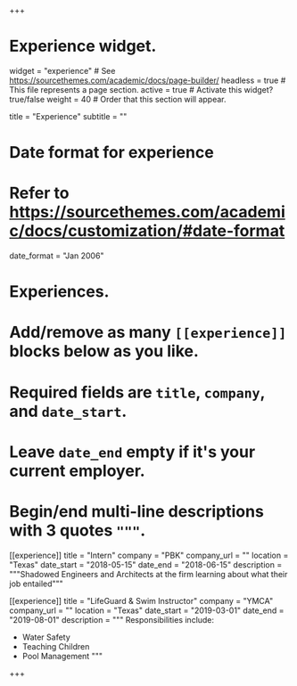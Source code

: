 +++
# Experience widget.
widget = "experience"  # See https://sourcethemes.com/academic/docs/page-builder/
headless = true  # This file represents a page section.
active = true  # Activate this widget? true/false
weight = 40  # Order that this section will appear.

title = "Experience"
subtitle = ""

# Date format for experience
#   Refer to https://sourcethemes.com/academic/docs/customization/#date-format
date_format = "Jan 2006"

# Experiences.
#   Add/remove as many `[[experience]]` blocks below as you like.
#   Required fields are `title`, `company`, and `date_start`.
#   Leave `date_end` empty if it's your current employer.
#   Begin/end multi-line descriptions with 3 quotes `"""`.

[[experience]]
  title = "Intern"
  company = "PBK"
  company_url = ""
  location = "Texas"
  date_start = "2018-05-15"
  date_end = "2018-06-15"
  description = """Shadowed Engineers and Architects at the firm learning about what their job entailed"""

[[experience]]
  title = "LifeGuard & Swim Instructor"
  company = "YMCA"
  company_url = ""
  location = "Texas"
  date_start = "2019-03-01"
  date_end = "2019-08-01"
  description = """
  Responsibilities include:
  
  * Water Safety
  * Teaching Children
  * Pool Management
  """



+++
